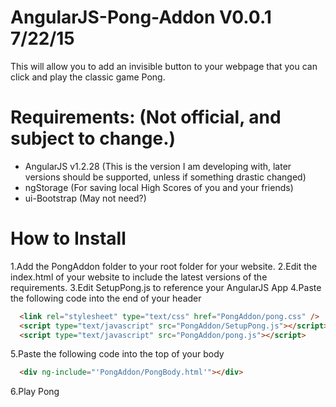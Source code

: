 # AngularJS-Pong-Addon V0.0.1 7/22/15
This will allow you to add an invisible button to your webpage that you can click and play the classic game Pong.

# Requirements: (Not official, and subject to change.)
- AngularJS v1.2.28 (This is the version I am developing with, later versions should be supported, unless if something drastic changed)
- ngStorage (For saving local High Scores of you and your friends)
- ui-Bootstrap (May not need?)

# How to Install
1.Add the PongAddon folder to your root folder for your website.
2.Edit the index.html of your website to include the latest versions of the requirements.
3.Edit SetupPong.js to reference your AngularJS App
4.Paste the following code into the end of your header
```html
  <link rel="stylesheet" type="text/css" href="PongAddon/pong.css" />
  <script type="text/javascript" src="PongAddon/SetupPong.js"></script>
  <script type="text/javascript" src="PongAddon/pong.js"></script>
```
5.Paste the following code into the top of your body
```html
  <div ng-include="'PongAddon/PongBody.html'"></div>
```
6.Play Pong
